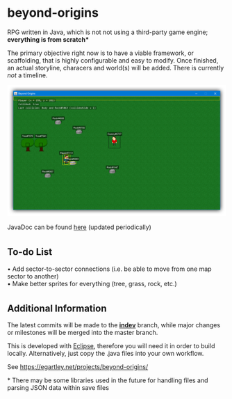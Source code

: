 # beyond-origins

RPG written in Java, which is not not using a third-party game engine; <b>everything is from scratch*</b>

The primary objective right now is to have a viable framework, or scaffolding, that is highly configurable and easy to modify. Once finished, an actual storyline, characers and world(s) will be added. There is currently <i>not</i> a timeline.

<img src="https://github.com/egartley/beyond-origins/blob/indev/resources/images/screenshot.png">

JavaDoc can be found <a href="https://egartley.net/docs/beyond-origins/?via=githubreadme">here</a> (updated periodically)

<h2 style="margin-top:36px">To-do List</h2>

• Add sector-to-sector connections (i.e. be able to move from one map sector to another)<br>
• Make better sprites for everything (tree, grass, rock, etc.)

<h2 style="margin-top:36px">Additional Information</h2>

The latest commits will be made to the <a href="https://github.com/egartley/beyond-origins/tree/indev" title="Short for &quot;in-development&quot;"><b>indev</b></a> branch, while major changes or milestones will be merged into the master branch.

This is developed with <a href="https://eclipse.org" title="An open source Java IDE">Eclipse</a>, therefore you will need it in order to build locally. Alternatively, just copy the .java files into your own workflow.

See <a href="https://egartley.net/projects/beyond-origins/?via=githubreadme">https://egartley.net/projects/beyond-origins/</a>

<span>* There may be some libraries used in the future for handling files and parsing JSON data within save files</span>
